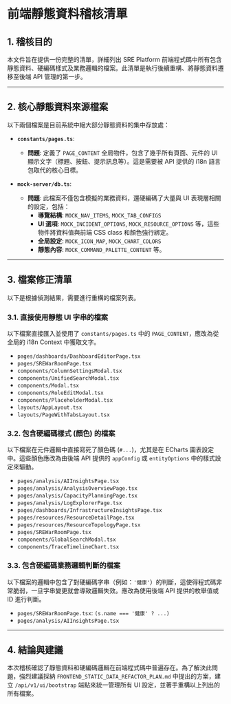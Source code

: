 # 前端靜態資料稽核清單

## 1. 稽核目的

本文件旨在提供一份完整的清單，詳細列出 SRE Platform 前端程式碼中所有包含靜態資料、硬編碼樣式及業務邏輯的檔案。此清單是執行後續重構、將靜態資料遷移至後端 API 管理的第一步。

---

## 2. 核心靜態資料來源檔案

以下兩個檔案是目前系統中絕大部分靜態資料的集中存放處：

- **`constants/pages.ts`**:
  - **問題**: 定義了 `PAGE_CONTENT` 全局物件，包含了幾乎所有頁面、元件的 UI 顯示文字（標題、按鈕、提示訊息等）。這是需要被 API 提供的 i18n 語言包取代的核心目標。

- **`mock-server/db.ts`**:
  - **問題**: 此檔案不僅包含模擬的業務資料，還硬編碼了大量與 UI 表現層相關的設定，包括：
    - **導覽結構**: `MOCK_NAV_ITEMS`, `MOCK_TAB_CONFIGS`
    - **UI 選項**: `MOCK_INCIDENT_OPTIONS`, `MOCK_RESOURCE_OPTIONS` 等，這些物件將資料值與前端 CSS class 和顏色強行綁定。
    - **全局設定**: `MOCK_ICON_MAP`, `MOCK_CHART_COLORS`
    - **靜態內容**: `MOCK_COMMAND_PALETTE_CONTENT` 等。

---

## 3. 檔案修正清單

以下是根據偵測結果，需要進行重構的檔案列表。

### 3.1. 直接使用靜態 UI 字串的檔案

以下檔案直接匯入並使用了 `constants/pages.ts` 中的 `PAGE_CONTENT`，應改為從全局的 i18n Context 中獲取文字。

- `pages/dashboards/DashboardEditorPage.tsx`
- `pages/SREWarRoomPage.tsx`
- `components/ColumnSettingsModal.tsx`
- `components/UnifiedSearchModal.tsx`
- `components/Modal.tsx`
- `components/RoleEditModal.tsx`
- `components/PlaceholderModal.tsx`
- `layouts/AppLayout.tsx`
- `layouts/PageWithTabsLayout.tsx`

### 3.2. 包含硬編碼樣式 (顏色) 的檔案

以下檔案在元件邏輯中直接寫死了顏色碼 (`#...`)，尤其是在 ECharts 圖表設定中。這些顏色應改為由後端 API 提供的 `appConfig` 或 `entityOptions` 中的樣式設定來驅動。

- `pages/analysis/AIInsightsPage.tsx`
- `pages/analysis/AnalysisOverviewPage.tsx`
- `pages/analysis/CapacityPlanningPage.tsx`
- `pages/analysis/LogExplorerPage.tsx`
- `pages/dashboards/InfrastructureInsightsPage.tsx`
- `pages/resources/ResourceDetailPage.tsx`
- `pages/resources/ResourceTopologyPage.tsx`
- `pages/SREWarRoomPage.tsx`
- `components/GlobalSearchModal.tsx`
- `components/TraceTimelineChart.tsx`

### 3.3. 包含硬編碼業務邏輯判斷的檔案

以下檔案的邏輯中包含了對硬編碼字串（例如：`'健康'`）的判斷，這使得程式碼非常脆弱，一旦字串變更就會導致邏輯失效。應改為使用後端 API 提供的枚舉值或 ID 進行判斷。

- `pages/SREWarRoomPage.tsx`: `(s.name === '健康' ? ...)`
- `pages/analysis/AIInsightsPage.tsx`

---

## 4. 結論與建議

本次稽核確認了靜態資料和硬編碼邏輯在前端程式碼中普遍存在。為了解決此問題，強烈建議採納 `FRONTEND_STATIC_DATA_REFACTOR_PLAN.md` 中提出的方案，建立 `/api/v1/ui/bootstrap` 端點來統一管理所有 UI 設定，並著手重構以上列出的所有檔案。